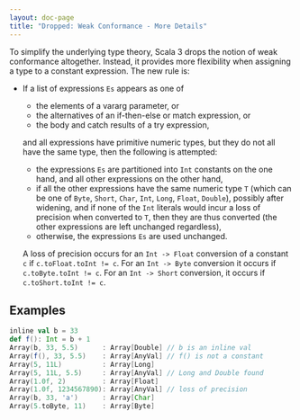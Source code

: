 ```yaml
---
layout: doc-page
title: "Dropped: Weak Conformance - More Details"
---
```


To simplify the underlying type theory, Scala 3 drops the notion of weak
conformance altogether. Instead, it provides more flexibility when
assigning a type to a constant expression. The new rule is:

 - If a list of expressions `Es` appears as one of

     - the elements of a vararg parameter, or
     - the alternatives of an if-then-else or match expression, or
     - the body and catch results of a try expression,

   and all expressions have primitive numeric types, but they do not
   all have the same type, then the following is attempted:

     - the expressions `Es` are partitioned into `Int` constants on the
       one hand, and all other expressions on the other hand,
     - if all the other expressions have the same numeric type `T`
       (which can be one of `Byte`, `Short`, `Char`, `Int`, `Long`, `Float`,
       `Double`), possibly after widening, and if none of the `Int`
       literals would incur a loss of precision when converted to `T`,
       then they are thus converted (the other expressions are left
       unchanged regardless),
     - otherwise, the expressions `Es` are used unchanged.

    A loss of precision occurs for an `Int -> Float` conversion of a constant
    `c` if `c.toFloat.toInt != c`. For an `Int -> Byte` conversion it occurs
    if `c.toByte.toInt != c`. For an `Int -> Short` conversion, it occurs
    if `c.toShort.toInt != c`.

## Examples

```scala
inline val b = 33
def f(): Int = b + 1
Array(b, 33, 5.5)      : Array[Double] // b is an inline val
Array(f(), 33, 5.5)    : Array[AnyVal] // f() is not a constant
Array(5, 11L)          : Array[Long]
Array(5, 11L, 5.5)     : Array[AnyVal] // Long and Double found
Array(1.0f, 2)         : Array[Float]
Array(1.0f, 1234567890): Array[AnyVal] // loss of precision
Array(b, 33, 'a')      : Array[Char]
Array(5.toByte, 11)    : Array[Byte]
```
